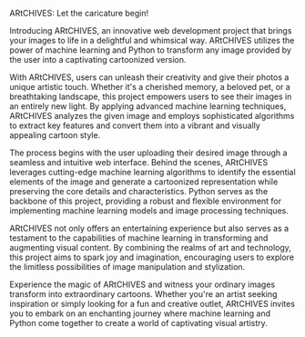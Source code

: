 ARtCHIVES: Let the caricature begin!

Introducing ARtCHIVES, an innovative web development project that brings your images to life in a delightful and whimsical way. ARtCHIVES utilizes the power of machine learning and Python to transform any image provided by the user into a captivating cartoonized version. 

With ARtCHIVES, users can unleash their creativity and give their photos a unique artistic touch. Whether it's a cherished memory, a beloved pet, or a breathtaking landscape, this project empowers users to see their images in an entirely new light. By applying advanced machine learning techniques, ARtCHIVES analyzes the given image and employs sophisticated algorithms to extract key features and convert them into a vibrant and visually appealing cartoon style.

The process begins with the user uploading their desired image through a seamless and intuitive web interface. Behind the scenes, ARtCHIVES leverages cutting-edge machine learning algorithms to identify the essential elements of the image and generate a cartoonized representation while preserving the core details and characteristics. Python serves as the backbone of this project, providing a robust and flexible environment for implementing machine learning models and image processing techniques.

ARtCHIVES not only offers an entertaining experience but also serves as a testament to the capabilities of machine learning in transforming and augmenting visual content. By combining the realms of art and technology, this project aims to spark joy and imagination, encouraging users to explore the limitless possibilities of image manipulation and stylization.

Experience the magic of ARtCHIVES and witness your ordinary images transform into extraordinary cartoons. Whether you're an artist seeking inspiration or simply looking for a fun and creative outlet, ARtCHIVES invites you to embark on an enchanting journey where machine learning and Python come together to create a world of captivating visual artistry.
